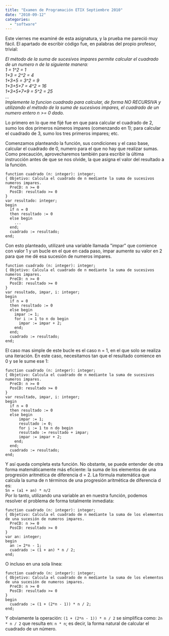 ```yaml
---
title: "Examen de Programación ETIX Septiembre 2010"
date: "2010-09-12"
categories: 
  - "software"
---
```


Este viernes me examiné de esta asignatura, y la prueba me pareció muy fácil. El apartado de escribir código fue, en palabras del propio profesor, trivial:

_El método de la suma de sucesivos impares permite calcular el cuadrado de un numero n de la siguiente manera:  
1 = 1^2 = 1  
1+3 = 2^2 = 4  
1+3+5 = 3^2 = 9  
1+3+5+7 = 4^2 = 16  
1+3+5+7+9 = 5^2 = 25  
...  
Implemente la funcion cuadrado para calcular, de forma NO RECURSIVA y utilizando el método de la suma de sucesivos impares, el cuadrado de un numero entero n >= 0 dado._

Lo primero en lo que me fijé fue en que para calcular el cuadrado de 2, sumo los dos primeros números impares (comenzando en 1); para calcular el cuadrado de 3, sumo los tres primeros impares; etc.

Comenzamos planteando la función, sus condiciones y el caso base, calcular el cuadrado de 0, numero para el que no hay que realizar sumas. Como precaución, aprovecharemos también para escribir la última instrucción antes de que se nos olvide, la que asigna el valor del resultado a la función. 
```
function cuadrado (n: integer): integer;
{ Objetivo: Calcula el cuadrado de n mediante la suma de sucesivos numeros impares.
  PreCD: n >= 0 
  PosCD: resultado >= 0
}
var resultado: integer;
begin
  if n = 0
  then resultado := 0
  else begin
    ...
  end;
  cuadrado := resultado;
end;
```

Con esto planteado, utilizaré una variable llamada "impar" que comience con valor 1 y un bucle en el que en cada paso, impar aumente su valor en 2 para que me dé esa sucesión de numeros impares. 
```
function cuadrado (n: integer): integer; 
{ Objetivo: Calcula el cuadrado de n mediante la suma de sucesivos numeros impares. 
  PreCD: n >= 0 
  PosCD: resultado >= 0 
} 
var resultado, impar, i: integer; 
begin   
  if n = 0   
  then resultado := 0   
  else begin     
    impar := 1;     
    for i := 1 to n do begin       
      impar := impar + 2;     
    end;   
  end;   
  cuadrado := resultado; 
end;
```

El caso mas simple de este bucle es el caso n = 1, en el que solo se realiza una iteración. En este caso, necesitamos tan que el resultado comience en 0 y se le sume ese 1: 
```
function cuadrado (n: integer): integer; 
{ Objetivo: Calcula el cuadrado de n mediante la suma de sucesivos numeros impares.
  PreCD: n >= 0
  PosCD: resultado >= 0
}
var resultado, impar, i: integer;
begin
  if n = 0
  then resultado := 0
  else begin
      impar := 1;
      resultado := 0;
      for i := 1 to n do begin
      resultado := resultado + impar;
      impar := impar + 2;
    end;
  end;
  cuadrado := resultado;
end;
```

Y así queda completa esta función. No obstante, se puede entender de otra forma matemáticamente más eficiente: la suma de los elementos de una progresión aritmética de diferencia d = 2. La fórmula matemática que calcula la suma de n términos de una progresión aritmética de diferencia d es:  
`Sn = (a1 + an) * n/2`  
Por lo tanto, utilizando una variable an en nuestra función, podemos resolver el problema de forma totalmente inmediata:  
```
function cuadrado (n: integer): integer;
{ Objetivo: Calcula el cuadrado de n mediante la suma de los elementos de una sucesión de numeros impares.
  PreCD: n >= 0 
  PosCD: resultado >= 0
}
var an: integer;
begin
  an := 2*n - 1;
  cuadrado := (1 + an) * n / 2;
end;
```

O incluso en una sola línea:  
```
function cuadrado (n: integer): integer;
{ Objetivo: Calcula el cuadrado de n mediante la suma de los elementos de una sucesión de numeros impares. 
  PreCD: n >= 0 
  PosCD: resultado >= 0 
}
begin
  cuadrado := (1 + (2*n - 1)) * n / 2;
end;
```

Y obviamente la operación: `(1 + (2*n - 1)) * n / 2` se simplifica como: `2n * n / 2` que resulta en: `n * n`; es decir, la forma natural de calcular el cuadrado de un número.

